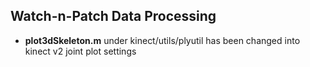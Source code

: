 ## Watch-n-Patch Data Processing

- **plot3dSkeleton.m** under kinect/utils/plyutil has been changed into kinect v2 joint plot settings
